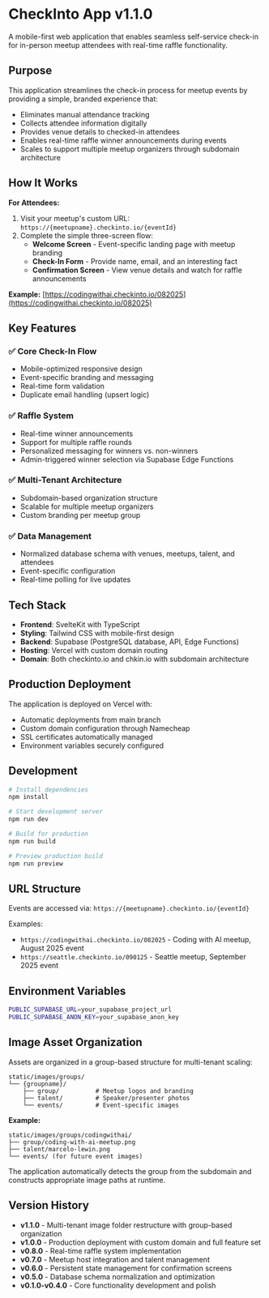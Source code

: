 # CheckInto App v1.1.0

A mobile-first web application that enables seamless self-service check-in for in-person meetup attendees with real-time raffle functionality.

## Purpose

This application streamlines the check-in process for meetup events by providing a simple, branded experience that:
- Eliminates manual attendance tracking
- Collects attendee information digitally
- Provides venue details to checked-in attendees
- Enables real-time raffle winner announcements during events
- Scales to support multiple meetup organizers through subdomain architecture

## How It Works

**For Attendees:**
1. Visit your meetup's custom URL: `https://{meetupname}.checkinto.io/{eventId}`
2. Complete the simple three-screen flow:
   - **Welcome Screen** - Event-specific landing page with meetup branding
   - **Check-In Form** - Provide name, email, and an interesting fact
   - **Confirmation Screen** - View venue details and watch for raffle announcements

**Example:** [https://codingwithai.checkinto.io/082025](https://codingwithai.checkinto.io/082025)

## Key Features

### ✅ Core Check-In Flow
- Mobile-optimized responsive design
- Event-specific branding and messaging
- Real-time form validation
- Duplicate email handling (upsert logic)

### ✅ Raffle System
- Real-time winner announcements
- Support for multiple raffle rounds
- Personalized messaging for winners vs. non-winners
- Admin-triggered winner selection via Supabase Edge Functions

### ✅ Multi-Tenant Architecture
- Subdomain-based organization structure
- Scalable for multiple meetup organizers
- Custom branding per meetup group

### ✅ Data Management
- Normalized database schema with venues, meetups, talent, and attendees
- Event-specific configuration
- Real-time polling for live updates

## Tech Stack

- **Frontend**: SvelteKit with TypeScript
- **Styling**: Tailwind CSS with mobile-first design
- **Backend**: Supabase (PostgreSQL database, API, Edge Functions)
- **Hosting**: Vercel with custom domain routing
- **Domain**: Both checkinto.io and chkin.io with subdomain architecture

## Production Deployment

The application is deployed on Vercel with:
- Automatic deployments from main branch
- Custom domain configuration through Namecheap
- SSL certificates automatically managed
- Environment variables securely configured

## Development

```sh
# Install dependencies
npm install

# Start development server
npm run dev

# Build for production
npm run build

# Preview production build
npm run preview
```

## URL Structure

Events are accessed via: `https://{meetupname}.checkinto.io/{eventId}`

Examples:
- `https://codingwithai.checkinto.io/082025` - Coding with AI meetup, August 2025 event
- `https://seattle.checkinto.io/090125` - Seattle meetup, September 2025 event

## Environment Variables

```sh
PUBLIC_SUPABASE_URL=your_supabase_project_url
PUBLIC_SUPABASE_ANON_KEY=your_supabase_anon_key
```

## Image Asset Organization

Assets are organized in a group-based structure for multi-tenant scaling:

```
static/images/groups/
└── {groupname}/
    ├── group/          # Meetup logos and branding
    ├── talent/         # Speaker/presenter photos  
    └── events/         # Event-specific images
```

**Example:**
```
static/images/groups/codingwithai/
├── group/coding-with-ai-meetup.png
├── talent/marcelo-lewin.png
└── events/ (for future event images)
```

The application automatically detects the group from the subdomain and constructs appropriate image paths at runtime.

## Version History

- **v1.1.0** - Multi-tenant image folder restructure with group-based organization
- **v1.0.0** - Production deployment with custom domain and full feature set
- **v0.8.0** - Real-time raffle system implementation
- **v0.7.0** - Meetup host integration and talent management
- **v0.6.0** - Persistent state management for confirmation screens
- **v0.5.0** - Database schema normalization and optimization
- **v0.1.0-v0.4.0** - Core functionality development and polish
